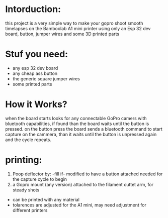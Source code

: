 # Intorduction:
this project is a very simple way to make your gopro shoot smooth timelapses on the Bamboolab A1 mini printer using only an Esp 32 dev board, button, jumper wires and some 3D printed parts

# Stuf you need:
- any esp 32 dev board
- any cheap ass button 
- the generic square jumper wires
- some printed parts

# How it Works?

when the board starts looks for any connectable GoPro camers with bluetooth capabilities, if found than the board waits until the button is pressed.
on the button press the board sends a bluetooth command to start capture on the cammera, than it waits until the button is unpressed again and the cycle repeats.

# printing:
1. Poop deflector by: -fill if- modified to have a button attached needed for the capture cycle to begin
2. a Gopro mount (any version) attached to the filament cuttet arm, for steady shots
- can be printed with any material
- tolarences are adjusted for the A1 mini, may need adjustment for different printers




